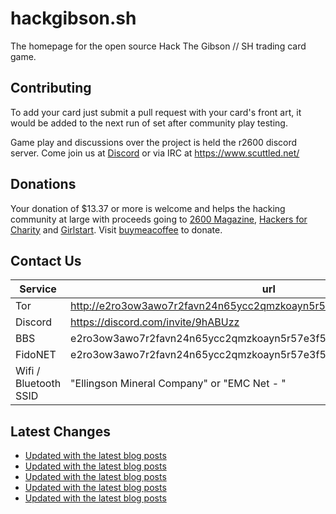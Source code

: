 # hackgibson.sh
The homepage for the open source Hack The Gibson // SH trading card game.


## Contributing

To add your card just submit a pull request with your card's front art, it would be added to the next run of set after community play testing.

Game play and discussions over the project is held the r2600 discord server. Come join us at [Discord](https://discord.com/invite/9hABUzz) or via IRC at https://www.scuttled.net/


## Donations

Your donation of $13.37 or more is welcome and helps the hacking community at large with proceeds going to [2600 Magazine](https://2600.com/), [Hackers for Charity](https://hackersforcharity.org) and [Girlstart](https://girlstart.org).  Visit [buymeacoffee](https://www.buymeacoffee.com/hackgibson.sh) to donate.


## Contact Us

Service | url
-|-
Tor | http://e2ro3ow3awo7r2favn24n65ycc2qmzkoayn5r57e3f56nvjwdcgg32ad.onion
Discord | https://discord.com/invite/9hABUzz
BBS | e2ro3ow3awo7r2favn24n65ycc2qmzkoayn5r57e3f56nvjwdcgg32ad.onion:23
FidoNET | e2ro3ow3awo7r2favn24n65ycc2qmzkoayn5r57e3f56nvjwdcgg32ad.onion:24554
Wifi / Bluetooth SSID | "Ellingson Mineral Company" or "EMC Net - <fidonet address>"

## Latest Changes
<!-- BLOG-POST-LIST:START -->
- [Updated with the latest blog posts](https://github.com/DFW2600/hackgibson.sh/commit/ca3de68c73df16073826abc0d24a31bb86ab8dd7)
- [Updated with the latest blog posts](https://github.com/DFW2600/hackgibson.sh/commit/13da0ecd8052804c3da5475fc2a2ce959cb3851f)
- [Updated with the latest blog posts](https://github.com/DFW2600/hackgibson.sh/commit/4723c333a10da08f35c56b1fefa17ac08c4e895a)
- [Updated with the latest blog posts](https://github.com/DFW2600/hackgibson.sh/commit/071737a28da89daabe4322fc32f9a440d6aeeb21)
- [Updated with the latest blog posts](https://github.com/DFW2600/hackgibson.sh/commit/36e8d1b1d568e3c5d0f4d24e4385d55a72d77b9b)
<!-- BLOG-POST-LIST:END -->
